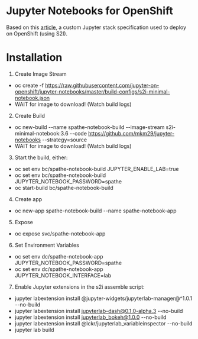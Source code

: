 # Jupyter Notebooks for OpenShift  

Based on this [article](https://github.com/jupyter-on-openshift/jupyter-notebooks), a custom Jupyter stack specification used to deploy on OpenShift (using S2I). 

# Installation

1. Create Image Stream
  * oc create -f https://raw.githubusercontent.com/jupyter-on-openshift/jupyter-notebooks/master/build-configs/s2i-minimal-notebook.json
  * WAIT for image to download! (Watch build logs)
2. Create Build
  * oc new-build --name spathe-notebook-build --image-stream s2i-minimal-notebook:3.6 --code https://github.com/mkm29/jupyter-notebooks --strategy=source
  * WAIT for image to download! (Watch build logs)  
3. Start the build, either:
  * oc set env bc/spathe-notebook-build JUPYTER_ENABLE_LAB=true
  * oc set env bc/spathe-notebook-build JUPYTER_NOTEBOOK_PASSWORD=spathe
  * oc start-build bc/spathe-notebook-build
4. Create app
  * oc new-app spathe-notebook-build --name spathe-notebook-app
5. Expose  
  * oc expose svc/spathe-notebook-app
6. Set Environment Variables  
  * oc set env dc/spathe-notebook-app JUPYTER_NOTEBOOK_PASSWORD=spathe  
  * oc set env dc/spathe-notebook-app JUPYTER_NOTEBOOK_INTERFACE=lab  
7. Enable Jupyter extensions in the s2i assemble script:  
  * jupyter labextension install @jupyter-widgets/jupyterlab-manager@^1.0.1 --no-build
  * jupyter labextension install jupyterlab-dash@0.1.0-alpha.3 --no-build
  * jupyter labextension install jupyterlab_bokeh@1.0.0 --no-build
  * jupyter labextension install @lckr/jupyterlab_variableinspector --no-build
  * jupyter lab build

